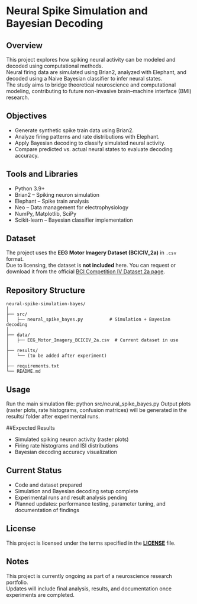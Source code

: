 # Neural Spike Simulation and Bayesian Decoding

## Overview
This project explores how spiking neural activity can be modeled and decoded using computational methods.  
Neural firing data are simulated using Brian2, analyzed with Elephant, and decoded using a Naive Bayesian classifier to infer neural states.  
The study aims to bridge theoretical neuroscience and computational modeling, contributing to future non-invasive brain–machine interface (BMI) research.

## Objectives
- Generate synthetic spike train data using Brian2.  
- Analyze firing patterns and rate distributions with Elephant.  
- Apply Bayesian decoding to classify simulated neural activity.  
- Compare predicted vs. actual neural states to evaluate decoding accuracy.

## Tools and Libraries
- Python 3.9+
- Brian2 – Spiking neuron simulation  
- Elephant – Spike train analysis  
- Neo – Data management for electrophysiology  
- NumPy, Matplotlib, SciPy  
- Scikit-learn – Bayesian classifier implementation

## Dataset
The project uses the **EEG Motor Imagery Dataset (BCICIV_2a)** in `.csv` format.  
Due to licensing, the dataset is **not included** here. You can request or download it from the official [BCI Competition IV Dataset 2a page](http://www.bbci.de/competition/iv/).

## Repository Structure  
```
neural-spike-simulation-bayes/
│
├── src/
│   ├── neural_spike_bayes.py          # Simulation + Bayesian decoding
│
├── data/
│   ├── EEG_Motor_Imagery_BCICIV_2a.csv  # Current dataset in use
│
├── results/
│   └── (to be added after experiment)
│
├── requirements.txt
└── README.md

```

## Usage
Run the main simulation file:
python src/neural_spike_bayes.py
Output plots (raster plots, rate histograms, confusion matrices) will be generated in the results/ folder after experimental runs.

##Expected Results
- Simulated spiking neuron activity (raster plots)  
- Firing rate histograms and ISI distributions  
- Bayesian decoding accuracy visualization  

## Current Status
- Code and dataset prepared  
- Simulation and Bayesian decoding setup complete  
- Experimental runs and result analysis pending  
- Planned updates: performance testing, parameter tuning, and documentation of findings

## License  
This project is licensed under the terms specified in the **[LICENSE](./LICENSE)** file.  

## Notes
This project is currently ongoing as part of a neuroscience research portfolio.  
Updates will include final analysis, results, and documentation once experiments are completed.
